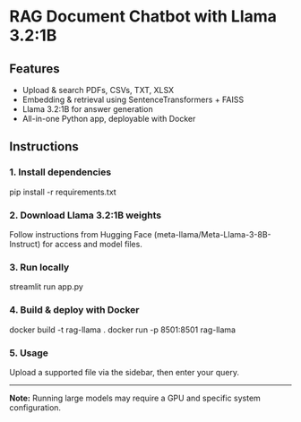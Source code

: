 # RAG Document Chatbot with Llama 3.2:1B

## Features
- Upload & search PDFs, CSVs, TXT, XLSX
- Embedding & retrieval using SentenceTransformers + FAISS
- Llama 3.2:1B for answer generation
- All-in-one Python app, deployable with Docker

## Instructions

### 1. Install dependencies
pip install -r requirements.txt

### 2. Download Llama 3.2:1B weights
Follow instructions from Hugging Face (meta-llama/Meta-Llama-3-8B-Instruct) for access and model files.

### 3. Run locally
streamlit run app.py

### 4. Build & deploy with Docker
docker build -t rag-llama .
docker run -p 8501:8501 rag-llama

### 5. Usage
Upload a supported file via the sidebar, then enter your query.

---

**Note:** Running large models may require a GPU and specific system configuration.
